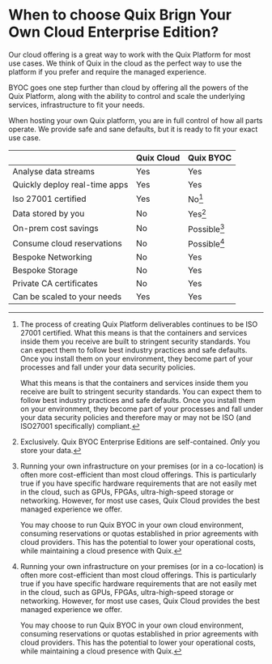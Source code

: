 # When to choose Quix Brign Your Own Cloud Enterprise Edition?

Our cloud offering is a great way to work with the Quix Platform for most use cases. We think of Quix in the cloud as the perfect way to use the platform if you prefer and require the managed experience. 

BYOC goes one step further than cloud by offering all the powers of the Quix Platform, along with the ability to control and scale the underlying services, infrastructure to fit your needs. 

When hosting your own Quix platform, you are in full control of how all parts operate. We provide safe and sane defaults, but it is ready to fit your exact use case.

| | Quix Cloud | Quix BYOC |
|----|----|----|
| Analyse data streams | Yes   | Yes  |
| Quickly deploy real-time apps | Yes   | Yes  |
| Iso 27001 certified | Yes   | No[^1]  |
| Data stored by you| No| Yes[^2]|
| On-prem cost savings| No | Possible[^3] |
| Consume cloud reservations | No | Possible[^3] |
| Bespoke Networking | No | Yes |
| Bespoke Storage | No | Yes |
| Private CA certificates | No | Yes |
| Can be scaled to your needs | Yes | Yes |



[^1]:
    The process of creating Quix Platform deliverables continues to be ISO 27001 certified. What this means is that the containers and services inside them you receive are built to stringent security standards. You can expect them to follow best industry practices and safe defaults. Once you install them on your environment, they become part of your processes and fall under your data security policies.

     What this means is that the containers and services inside them you receive are built to stringent security standards. You can expect them to follow best industry practices and safe defaults. Once you install them on your environment, they become part of your processes and fall under your data security policies and therefore may or may not be ISO (and ISO27001 specifically) compliant.

[^2]:
    Exclusively. Quix BYOC Enterprise Editions are self-contained. _Only_ you store your data.

[^3]:
    Running your own infrastructure on your premises (or in a co-location) is often more cost-efficient than most cloud offerings. This is particularly true if you have specific hardware requirements that are not easily met in the cloud, such as GPUs, FPGAs, ultra-high-speed storage or networking. However, for most use cases, Quix Cloud provides the best managed experience we offer.

    You may choose to run Quix BYOC in your own cloud environment, consuming reservations or quotas established in prior agreements with cloud providers. This has the potential to lower your operational costs, while maintaining a cloud presence with Quix. 